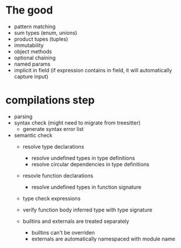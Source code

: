 
# The good

- pattern matching
- sum types (enum, unions)
- product tupes (tuples)
- immutability
- object methods
- optional chaining
- named params
- implicit in field (if expression contains in field, it will automatically capture input)




# compilations step

- parsing
- syntax check (might need to migrate from treesitter)
    - generate syntax error list
- semantic check
    - resolve type declarations
        - resolve undefined types in type definitions
        - resolve circular dependencies in type definitions
    - resovle function declarations
        - resolve undefined types in function signature
    - type check expressions
    - verify function body inferred type with type signature

    - builtins and externals are treated separately
        - builtins can't be overriden
        - externals are automatically namespaced with module name

